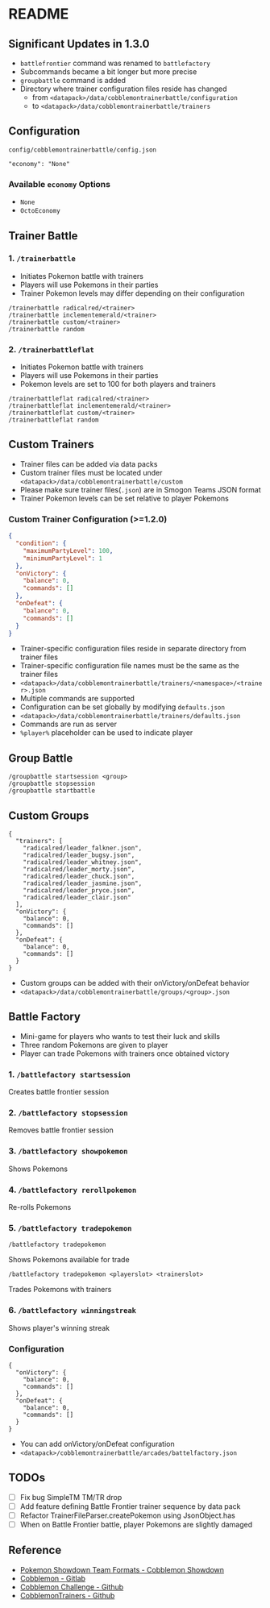 # README

## Significant Updates in 1.3.0

- `battlefrontier` command was renamed to `battlefactory`
- Subcommands became a bit longer but more precise
- `groupbattle` command is added
- Directory where trainer configuration files reside has changed 
  - from `<datapack>/data/cobblemontrainerbattle/configuration` 
  - to `<datapack>/data/cobblemontrainerbattle/trainers`

## Configuration

`config/cobblemontrainerbattle/config.json`

```
"economy": "None"
```

### Available `economy` Options

- `None`
- `OctoEconomy`

## Trainer Battle

### 1. `/trainerbattle`

- Initiates Pokemon battle with trainers
- Players will use Pokemons in their parties
- Trainer Pokemon levels may differ depending on their configuration

```
/trainerbattle radicalred/<trainer>
/trainerbattle inclementemerald/<trainer>
/trainerbattle custom/<trainer>
/trainerbattle random
```

### 2. `/trainerbattleflat`

- Initiates Pokemon battle with trainers
- Players will use Pokemons in their parties
- Pokemon levels are set to 100 for both players and trainers

```
/trainerbattleflat radicalred/<trainer>
/trainerbattleflat inclementemerald/<trainer>
/trainerbattleflat custom/<trainer>
/trainerbattleflat random
```

## Custom Trainers

- Trainer files can be added via data packs
- Custom trainer files must be located under `<datapack>/data/cobblemontrainerbattle/custom`
- Please make sure trainer files(`.json`) are in Smogon Teams JSON format
- Trainer Pokemon levels can be set relative to player Pokemons

### Custom Trainer Configuration (>=1.2.0)

```json
{
  "condition": {
    "maximumPartyLevel": 100,
    "minimumPartyLevel": 1
  },
  "onVictory": {
    "balance": 0,
    "commands": []
  },
  "onDefeat": {
    "balance": 0,
    "commands": []
  }
}
```

- Trainer-specific configuration files reside in separate directory from trainer files
- Trainer-specific configuration file names must be the same as the trainer files
- `<datapack>/data/cobblemontrainerbattle/trainers/<namespace>/<trainer>.json`
- Multiple commands are supported
- Configuration can be set globally by modifying `defaults.json`
- `<datapack>/data/cobblemontrainerbattle/trainers/defaults.json`
- Commands are run as server
- `%player%` placeholder can be used to indicate player

## Group Battle

```
/groupbattle startsession <group>
/groupbattle stopsession
/groupbattle startbattle
```

## Custom Groups

```
{
  "trainers": [
    "radicalred/leader_falkner.json",
    "radicalred/leader_bugsy.json",
    "radicalred/leader_whitney.json",
    "radicalred/leader_morty.json",
    "radicalred/leader_chuck.json",
    "radicalred/leader_jasmine.json",
    "radicalred/leader_pryce.json",
    "radicalred/leader_clair.json"
  ],
  "onVictory": {
    "balance": 0,
    "commands": []
  },
  "onDefeat": {
    "balance": 0,
    "commands": []
  }
}
```

- Custom groups can be added with their onVictory/onDefeat behavior
- `<datapack>/data/cobblemontrainerbattle/groups/<group>.json`

## Battle Factory

- Mini-game for players who wants to test their luck and skills
- Three random Pokemons are given to player
- Player can trade Pokemons with trainers once obtained victory

### 1. `/battlefactory startsession`

Creates battle frontier session

### 2. `/battlefactory stopsession`

Removes battle frontier session

### 3. `/battlefactory showpokemon`

Shows Pokemons

### 4. `/battlefactory rerollpokemon`

Re-rolls Pokemons

### 5. `/battlefactory tradepokemon`

`/battlefactory tradepokemon`

Shows Pokemons available for trade

`/battlefactory tradepokemon <playerslot> <trainerslot>`

Trades Pokemons with trainers

### 6. `/battlefactory winningstreak`

Shows player's winning streak

### Configuration

```
{
  "onVictory": {
    "balance": 0,
    "commands": []
  },
  "onDefeat": {
    "balance": 0,
    "commands": []
  }
}
```
- You can add onVictory/onDefeat configuration
- `<datapack>/cobblemontrainerbattle/arcades/battelfactory.json`

## TODOs

- [ ] Fix bug SimpleTM TM/TR drop
- [ ] Add feature defining Battle Frontier trainer sequence by data pack
- [ ] Refactor TrainerFileParser.createPokemon using JsonObject.has
- [ ] When on Battle Frontier battle, player Pokemons are slightly damaged

## Reference
- [Pokemon Showdown Team Formats - Cobblemon Showdown](https://gitlab.com/cable-mc/cobblemon-showdown/-/blob/master/sim/TEAMS.md#packed-format)
- [Cobblemon - Gitlab](https://gitlab.com/cable-mc/cobblemon)
- [Cobblemon Challenge - Github](https://github.com/TurtleHoarder/Cobblemon-Challenge)
- [CobblemonTrainers - Github](https://github.com/davo899/CobblemonTrainers/tree/main)
